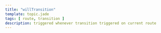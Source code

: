 ```yaml
---
title: "willTransition"
template: topic.jade
tags: [ route, transition ]
description: triggered whenever transition triggered on current route
---
```

